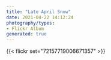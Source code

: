 ```yaml
---
title: "Late April Snow"
date: 2021-04-22 14:12:24
photography/types:
- Flickr Album
generated: true
---
```



{{< flickr set="72157719006671357" >}}
